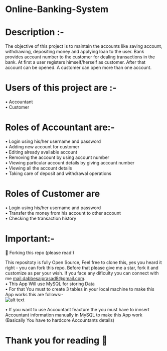 # Online-Banking-System
# Description :-
The objective of this project is to maintain the accounts like saving account, withdrawing, depositing money and applying loan to the user. Bank provides account number to the customer for dealing transactions in the bank. At first a user registers himself/herself as customer. After that account can be opened. A customer can open more than one account.

# Users of this project are :-
• Accountant </br>
• Customer </br>

# Roles of Accountant are:-
• Login using his/her username and password</br>
• Adding new account for customer</br>
• Editing already available account</br>
• Removing the account by using account number</br>
• Viewing particular account details by giving account number</br>
• Viewing all the account details</br>
• Taking care of deposit and withdrawal operations</br>

# Roles of Customer are</br>
• Login using his/her username and password</br>
• Transfer the money from his account to other account</br>
• Checking the transaction history</br>

# Important:-</br>
🚨 Forking this repo (please read!)<br>

This repositoty is fully Open Source, Feel free to clone this, yes you heard it right - you can fork this repo. Before that please give me a star, fork it and customize as per your wish. If you face any dificulty you can connect with me mail.dabbesaiprasad8@gmail.com.</br>
• This App Will use MySQL for storing Data</br>
• For that You must to create 3 tables in your local machine to make this App works this are follows:-</br>
![alt text]()</br>

• If you want to use Accountant feacture the you must have to innsert Accountant information manually in MySQL to make this App work (Basically You have to hardcore Accountants details)</br>


# Thank you for reading 🤗 



